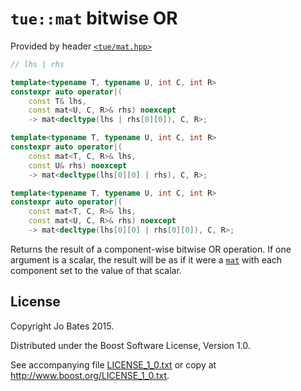 `tue::mat` bitwise OR
=====================
Provided by header [`<tue/mat.hpp>`](../../headers/mat.md)

```c++
// lhs | rhs

template<typename T, typename U, int C, int R>
constexpr auto operator|(
    const T& lhs,
	const mat<U, C, R>& rhs) noexcept
    -> mat<decltype(lhs | rhs[0][0]), C, R>;

template<typename T, typename U, int C, int R>
constexpr auto operator|(
    const mat<T, C, R>& lhs,
	const U& rhs) noexcept
    -> mat<decltype(lhs[0][0] | rhs), C, R>;

template<typename T, typename U, int C, int R>
constexpr auto operator|(
    const mat<T, C, R>& lhs,
	const mat<U, C, R>& rhs) noexcept
    -> mat<decltype(lhs[0][0] | rhs[0][0]), C, R>;
```

Returns the result of a component-wise bitwise OR operation. If one argument is
a scalar, the result will be as if it were a [`mat`](../../headers/mat.md) with
each component set to the value of that scalar.

License
-------
Copyright Jo Bates 2015.

Distributed under the Boost Software License, Version 1.0.

See accompanying file [LICENSE_1_0.txt](../../../LICENSE_1_0.txt) or copy at
http://www.boost.org/LICENSE_1_0.txt.
